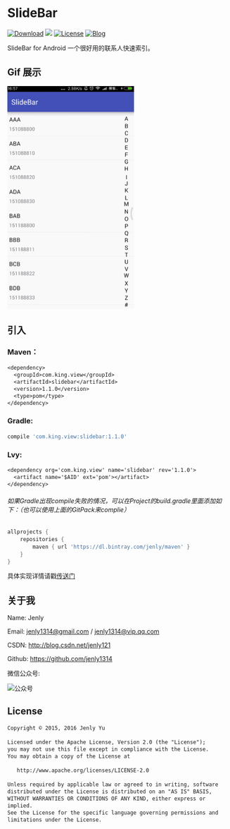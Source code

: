 # SlideBar
[![Download](https://img.shields.io/badge/download-App-blue.svg)](https://raw.githubusercontent.com/jenly1314/SlideBar/master/app/app-release.apk)
[![](https://jitpack.io/v/jenly1314/SlideBar.svg)](https://jitpack.io/#jenly1314/SlideBar)
[![License](https://img.shields.io/badge/license-Apche%202.0-blue.svg)](http://www.apache.org/licenses/LICENSE-2.0)
[![Blog](https://img.shields.io/badge/blog-Jenly-9933CC.svg)](http://blog.csdn.net/jenly121)

SlideBar for Android 一个很好用的联系人快速索引。

## Gif 展示
![Image](GIF.gif)

## 引入

### Maven：
```maven
<dependency>
  <groupId>com.king.view</groupId>
  <artifactId>slidebar</artifactId>
  <version>1.1.0</version>
  <type>pom</type>
</dependency>
```
### Gradle:
```gradle
compile 'com.king.view:slidebar:1.1.0'
```
### Lvy:
```lvy
<dependency org='com.king.view' name='slidebar' rev='1.1.0'>
  <artifact name='$AID' ext='pom'></artifact>
</dependency>
```

###### 如果Gradle出现compile失败的情况，可以在Project的build.gradle里面添加如下：（也可以使用上面的GitPack来complie）
```gradle
allprojects {
    repositories {
        maven { url 'https://dl.bintray.com/jenly/maven' }
    }
}
```

具体实现详情请戳[传送门](http://blog.csdn.net/jenly121/article/details/48466641)


## 关于我
   Name: Jenly

   Email: jenly1314@gmail.com / jenly1314@vip.qq.com

   CSDN: http://blog.csdn.net/jenly121

   Github: https://github.com/jenly1314

   微信公众号:

   ![公众号](http://olambmg9j.bkt.clouddn.com/jenly666.jpg)

## License

    Copyright © 2015, 2016 Jenly Yu 

    Licensed under the Apache License, Version 2.0 (the "License");
    you may not use this file except in compliance with the License.
    You may obtain a copy of the License at

       http://www.apache.org/licenses/LICENSE-2.0

    Unless required by applicable law or agreed to in writing, software
    distributed under the License is distributed on an "AS IS" BASIS,
    WITHOUT WARRANTIES OR CONDITIONS OF ANY KIND, either express or implied.
    See the License for the specific language governing permissions and
    limitations under the License.

